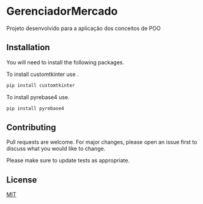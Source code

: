 # GerenciadorMercado
Projeto desenvolvido para a aplicação dos conceitos de POO

## Installation

You will need to install the following packages.

To install customtkinter use .

```bash
pip install customtkinter
```

To install pyrebase4 use.

```bash
pip install pyrebase4
```


## Contributing

Pull requests are welcome. For major changes, please open an issue first
to discuss what you would like to change.

Please make sure to update tests as appropriate.

## License

[MIT](https://choosealicense.com/licenses/mit/)
